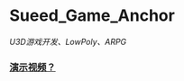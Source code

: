 # Sueed_Game_Anchor
 _U3D游戏开发、LowPoly、ARPG_

### [演示视频？](https://www.bilibili.com/video/BV18R4y1F7EW?spm_id_from=333.999.0.0)
